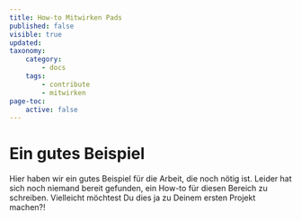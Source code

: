 ```yaml
---
title: How-to Mitwirken Pads
published: false
visible: true
updated:
taxonomy:
    category:
        - docs
    tags:
        - contribute
        - mitwirken
page-toc:
    active: false
---
```



# Ein gutes Beispiel

Hier haben wir ein gutes Beispiel für die Arbeit, die noch nötig ist. Leider hat sich noch niemand bereit gefunden, ein How-to für diesen Bereich zu schreiben. Vielleicht möchtest Du dies ja zu Deinem ersten Projekt machen?!
